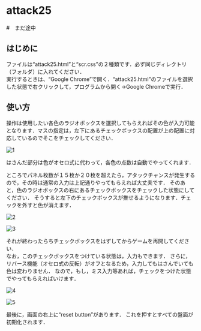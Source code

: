 
# attack25  

#　まだ途中

## はじめに

ファイルは“attack25.html”と“scr.css”の２種類です．必ず同じディレクトリ（フォルダ）に入れてください．  
実行するときは、“Google Chrome”で開く．“attack25.html”のファイルを選択した状態で右クリックして，プログラムから開く->Google Chromeで実行．

## 使い方
操作は使用したい各色のラジオボックスを選択してもらえればその色が入力可能となります．マスの指定は，左下にあるチェックボックスの配置が上の配置に対応しているのでそこをチェックしてください．
  
![1](https://user-images.githubusercontent.com/49720767/116956598-9b15bc00-acd0-11eb-8e3d-89b0439a03fe.png)
  
はさんだ部分は色がオセロ式に代わって，各色の点数は自動でやってくれます．  
  
ところでパネル枚数が１５枚か２０枚を超えたら，アタックチャンスが発生するので，その時は通常の入力は上記通りやってもらえれば大丈夫です．
そのあと，色のラジオボックスの右にあるチェックボックスをチェックした状態にしてください．
そうすると左下のチェックボックスが推せるようになります．チェックを外すと色が消えます．  
  
![2](https://user-images.githubusercontent.com/49720767/116956312-f1cec600-accf-11eb-925f-0ee6e94a9183.png)
  
![3](https://user-images.githubusercontent.com/49720767/116956349-1034c180-acd0-11eb-9532-9a25ac8ae777.png)
  
それが終わったらちチェックボックスをはずしてからゲームを再開してください．  
なお，このチェックボックスをつけている状態は，入力もできます．
さらに，リバース機能（オセロ式の反転）がオフとなるため，入力してもはさんでいても色は変わりません．
なので，もし，ミス入力等あれば，チェックをつけた状態でやってもらえればいけます．  
  
![4](https://user-images.githubusercontent.com/49720767/116956428-38242500-acd0-11eb-80a5-2df2b7d38339.png)
  
![5](https://user-images.githubusercontent.com/49720767/116956465-4d00b880-acd0-11eb-85bf-6f05a84ee64b.png)
  
最後に，画面の右上に“reset button”があります．
これを押すとすべての盤面が初期化されます．
